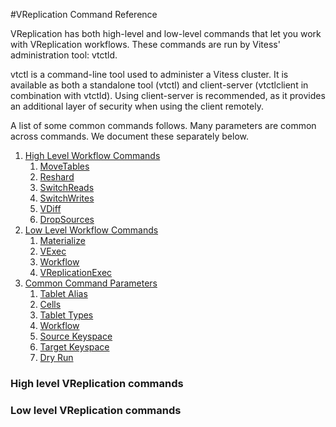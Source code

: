 #VReplication Command Reference

VReplication has both high-level and low-level commands that let you work with VReplication
workflows. These commands are run by Vitess' administration tool: vtctld.

vtctl is a command-line tool used to administer a Vitess cluster. It is available as 
both a standalone tool (vtctl) and client-server (vtctlclient in combination with vtctld).
Using client-server is recommended, as it provides an additional layer of security 
when using the client remotely.

A list of some common commands follows. Many parameters are common across commands.
We document these separately below.

1. [High Level Workflow Commands](#high-level-vreplication-commands)
    1. [MoveTables](#movetables)
    1. [Reshard](#reshard)
    1. [SwitchReads](#switchreads)
    1. [SwitchWrites](#switchwrites)
    1. [VDiff](#vdiff)
    1. [DropSources](#dropsources)
1. [Low Level Workflow Commands](#low-level-vreplication-commands)
    1. [Materialize](#materialize)
    1. [VExec](#vexec)
    1. [Workflow](#workflow)
    1. [VReplicationExec](#vreplicationexec)
1. [Common Command Parameters](#common-command-parameters)
    1. [Tablet Alias](#tablet-alias)
    1. [Cells](#cells)
    1. [Tablet Types](#tablet-types)
    1. [Workflow](#workflow)
    1. [Source Keyspace](#source-keyspace)
    1. [Target Keyspace](#target-keyspace)
    1. [Dry Run](#dry=run)
    



### High level VReplication commands


### Low level VReplication commands


